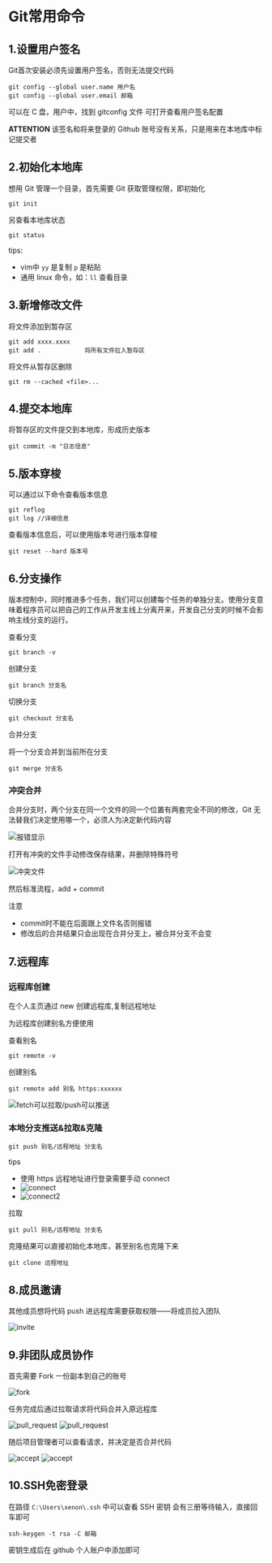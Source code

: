 # Git常用命令

## 1.设置用户签名

Git首次安装必须先设置用户签名，否则无法提交代码

```git
git config --global user.name 用户名
git config --global user.email 邮箱
```

可以在 C 盘，用户中，找到 gitconfig 文件
可打开查看用户签名配置

****ATTENTION****
该签名和将来登录的 Github 账号没有关系，只是用来在本地库中标记提交者

## 2.初始化本地库

想用 Git 管理一个目录，首先需要 Git 获取管理权限，即初始化

```git
git init
```

另查看本地库状态

```git
git status
```

tips:

* vim中 ``yy`` 是复制 ``p`` 是粘贴
* 通用 linux 命令，如：``ll`` 查看目录

## 3.新增修改文件

将文件添加到暂存区

```git
git add xxxx.xxxx
git add .            将所有文件拉入暂存区
```

将文件从暂存区删除

```git
git rm --cached <file>...
```

## 4.提交本地库

将暂存区的文件提交到本地库，形成历史版本

```git
git commit -m "日志信息"
```

## 5.版本穿梭

可以通过以下命令查看版本信息

```git
git reflog
git log //详细信息
```

查看版本信息后，可以使用版本号进行版本穿梭

```git
git reset --hard 版本号
```

## 6.分支操作

版本控制中，同时推进多个任务，我们可以创建每个任务的单独分支。使用分支意味着程序员可以把自己的工作从开发主线上分离开来，开发自己分支的时候不会影响主线分支的运行。

查看分支

```git
git branch -v
```

创建分支

```git
git branch 分支名
```

切换分支

```git
git checkout 分支名
```

合并分支

将一个分支合并到当前所在分支

```git
git merge 分支名
```

### 冲突合并

合并分支时，两个分支在同一个文件的同一个位置有两套完全不同的修改，Git 无法替我们决定使用哪一个，必须人为决定新代码内容

![报错显示](pic/conflict.png "报错显示")

打开有冲突的文件手动修改保存结果，并删除特殊符号

![冲突文件](pic/conflictfile.png "冲突文件")

然后标准流程，add + commit

注意

* commit时不能在后面跟上文件名否则报错
* 修改后的合并结果只会出现在合并分支上，被合并分支不会变

## 7.远程库

### 远程库创建

在个人主页通过 new 创建远程库,复制远程地址

为远程库创建别名方便使用

查看别名

```git
git remote -v
```

创建别名

```git
git remote add 别名 https:xxxxxx
```

![fetch可以拉取/push可以推送](pic/name.png "fetch可以拉取/push可以推送")

### 本地分支推送&拉取&克隆

```git
git push 别名/远程地址 分支名
```

tips

* 使用 https 远程地址进行登录需要手动 connect
* ![connect](pic/connect.png "connect")
* ![connect2](pic/connect2.png "connect2")

拉取

```git
git pull 别名/远程地址 分支名
```

克隆结果可以直接初始化本地库，甚至别名也克隆下来

```git
git clone 远程地址
```

## 8.成员邀请

其他成员想将代码 push 进远程库需要获取权限——将成员拉入团队

![invite](pic/invite.png "invite")

## 9.非团队成员协作

首先需要 Fork 一份副本到自己的账号

![fork](pic/fork.png "fork")

任务完成后通过拉取请求将代码合并入原远程库

![pull_request](pic/pull_requests.png "pull_request")
![pull_request](pic/pull_requests2.png "pull_request")

随后项目管理者可以查看请求，并决定是否合并代码

![accept](pic/accept.png "accept")
![accept](pic/accept2.png "accept")

## 10.SSH免密登录

在路径 `C:\Users\xenon\.ssh` 中可以查看 SSH 密钥
会有三册等待输入，直接回车即可

```git
ssh-keygen -t rsa -C 邮箱
```

密钥生成后在 github 个人账户中添加即可
